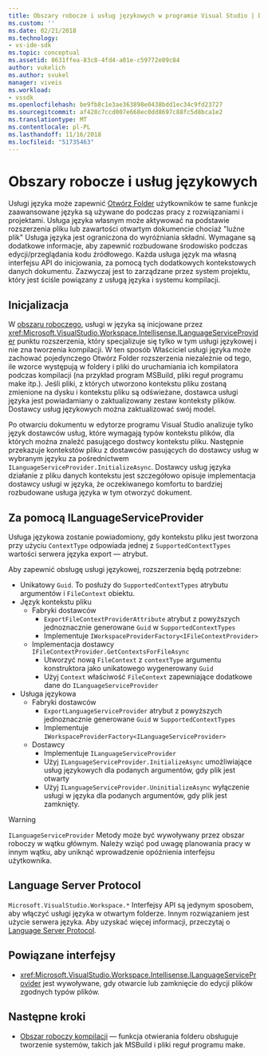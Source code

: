 ```yaml
---
title: Obszary robocze i usług językowych w programie Visual Studio | Dokumentacja firmy Microsoft
ms.custom: ''
ms.date: 02/21/2018
ms.technology:
- vs-ide-sdk
ms.topic: conceptual
ms.assetid: 8631ffea-83c8-4fd4-a01e-c59772e89c84
author: vukelich
ms.author: svukel
manager: viveis
ms.workload:
- vssdk
ms.openlocfilehash: be9fb8c1e3ae363898e0438bdd1ec34c9fd23727
ms.sourcegitcommit: af428c7ccd007e668ec0dd8697c88fc5d8bca1e2
ms.translationtype: MT
ms.contentlocale: pl-PL
ms.lasthandoff: 11/16/2018
ms.locfileid: "51735463"
---
```

# <a name="workspaces-and-language-services"></a>Obszary robocze i usług językowych

Usługi języka może zapewnić [Otwórz Folder](../ide/develop-code-in-visual-studio-without-projects-or-solutions.md) użytkowników te same funkcje zaawansowane języka są używane do podczas pracy z rozwiązaniami i projektami. Usługa języka własnym może aktywować na podstawie rozszerzenia pliku lub zawartości otwartym dokumencie chociaż "luźne plik" Usługa języka jest ograniczona do wyróżniania składni. Wymagane są dodatkowe informacje, aby zapewnić rozbudowane środowisko podczas edycji/przeglądania kodu źródłowego. Każda usługa język ma własną interfejsu API do inicjowania, za pomocą tych dodatkowych kontekstowych danych dokumentu. Zazwyczaj jest to zarządzane przez system projektu, który jest ściśle powiązany z usługą języka i systemu kompilacji.

## <a name="initialization"></a>Inicjalizacja

W [obszaru roboczego](workspaces.md), usługi w języka są inicjowane przez <xref:Microsoft.VisualStudio.Workspace.Intellisense.ILanguageServiceProvider> punktu rozszerzenia, który specjalizuje się tylko w tym usługi językowej i nie zna tworzenia kompilacji. W ten sposób Właściciel usługi języka może zachować pojedynczego Otwórz Folder rozszerzenia niezależnie od tego, ile wzorce występują w foldery i pliki do uruchamiania ich kompilatora podczas kompilacji (na przykład program MSBuild, pliki reguł programu make itp.). Jeśli pliki, z których utworzono kontekstu pliku zostaną zmienione na dysku i kontekstu pliku są odświeżane, dostawca usługi języka jest powiadamiany o zaktualizowany zestaw konteksty plików. Dostawcy usług językowych można zaktualizować swój model.

Po otwarciu dokumentu w edytorze programu Visual Studio analizuje tylko język dostawców usług, które wymagają typów kontekstu plików, dla których można znaleźć pasującego dostwcy kontekstu pliku. Następnie przekazuje kontekstów pliku z dostawców pasujących do dostawcy usług w wybranym języku za pośrednictwem `ILanguageServiceProvider.InitializeAsync`. Dostawcy usług języka działanie z pliku danych kontekstu jest szczegółowo opisuje implementacja dostawcy usługi w języka, że oczekiwanego komfortu to bardziej rozbudowane usługa języka w tym otworzyć dokument.

## <a name="using-ilanguageserviceprovider"></a>Za pomocą ILanguageServiceProvider

Usługa językowa zostanie powiadomiony, gdy kontekstu pliku jest tworzona przy użyciu `ContextType` odpowiada jednej z `SupportedContextTypes` wartości serwera języka export — atrybut.

Aby zapewnić obsługę usługi językowej, rozszerzenia będą potrzebne:

- Unikatowy `Guid`. To posłuży do `SupportedContextTypes` atrybutu argumentów i `FileContext` obiektu.
- Język kontekstu pliku
  - Fabryki dostawców
    - `ExportFileContextProviderAttribute` atrybut z powyższych jednoznacznie generowane `Guid` w `SupportedContextTypes`
    - Implementuje `IWorkspaceProviderFactory<IFileContextProvider>`
  - Implementacja dostawcy `IFileContextProvider.GetContextsForFileAsync`
    - Utworzyć nową `FileContext` z `contextType` argumentu konstruktora jako unikatowego wygenerowany `Guid`
    - Użyj `Context` właściwość `FileContext` zapewniające dodatkowe dane do `ILanguageServiceProvider`
- Usługa językowa
  - Fabryki dostawców
    - `ExportLanguageServiceProvider` atrybut z powyższych jednoznacznie generowane `Guid` w `SupportedContextTypes`
    - Implementuje `IWorkspaceProviderFactory<ILanguageServiceProvider>`
  - Dostawcy
    - Implementuje `ILanguageServiceProvider`
    - Użyj `ILanguageServiceProvider.InitializeAsync` umożliwiające usług językowych dla podanych argumentów, gdy plik jest otwarty
    - Użyj `ILanguageServiceProvider.UninitializeAsync` wyłączenie usługi w języka dla podanych argumentów, gdy plik jest zamknięty.

>[!WARNING]
>`ILanguageServiceProvider` Metody może być wywoływany przez obszar roboczy w wątku głównym. Należy wziąć pod uwagę planowania pracy w innym wątku, aby uniknąć wprowadzenie opóźnienia interfejsu użytkownika.

## <a name="language-server-protocol"></a>Language Server Protocol

`Microsoft.VisualStudio.Workspace.*` Interfejsy API są jedynym sposobem, aby włączyć usługi języka w otwartym folderze. Innym rozwiązaniem jest użycie serwera języka. Aby uzyskać więcej informacji, przeczytaj o [Language Server Protocol](language-server-protocol.md).

## <a name="related-interfaces"></a>Powiązane interfejsy

- <xref:Microsoft.VisualStudio.Workspace.Intellisense.ILanguageServiceProvider> jest wywoływane, gdy otwarcie lub zamknięcie do edycji plików zgodnych typów plików.

## <a name="next-steps"></a>Następne kroki

* [Obszar roboczy kompilacji](workspace-build.md) — funkcja otwierania folderu obsługuje tworzenie systemów, takich jak MSBuild i pliki reguł programu make. 